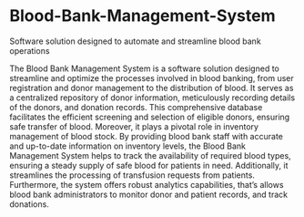 # Blood-Bank-Management-System
 Software solution designed to automate and streamline blood bank operations
 
The Blood Bank Management System is a software solution designed to streamline and 
optimize the processes involved in blood banking, from user registration and donor 
management to the distribution of blood. It serves as a centralized repository of donor 
information, meticulously recording details of the donors, and donation records. This 
comprehensive database facilitates the efficient screening and selection of eligible donors, 
ensuring safe transfer of blood. Moreover, it plays a pivotal role in inventory management of 
blood stock. By providing blood bank staff with accurate and up-to-date information on 
inventory levels, the Blood Bank Management System helps to track the availability of required 
blood types, ensuring a steady supply of safe blood for patients in need. Additionally, it 
streamlines the processing of transfusion requests from patients. Furthermore, the system offers 
robust analytics capabilities, that’s allows blood bank administrators to monitor donor and 
patient records, and track donations.
